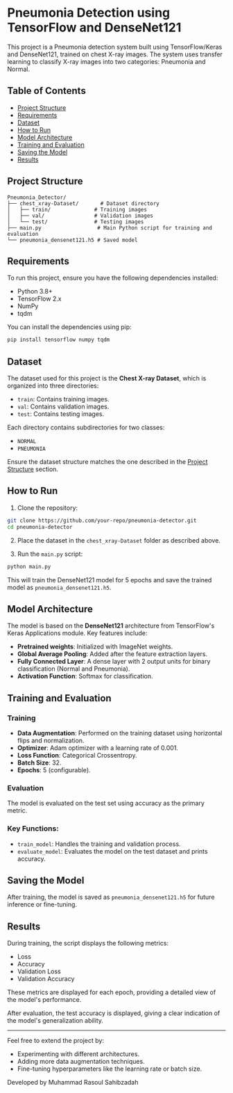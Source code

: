 # Pneumonia Detection using TensorFlow and DenseNet121

This project is a Pneumonia detection system built using TensorFlow/Keras and DenseNet121, trained on chest X-ray images. The system uses transfer learning to classify X-ray images into two categories: Pneumonia and Normal.

## Table of Contents
- [Project Structure](#project-structure)
- [Requirements](#requirements)
- [Dataset](#dataset)
- [How to Run](#how-to-run)
- [Model Architecture](#model-architecture)
- [Training and Evaluation](#training-and-evaluation)
- [Saving the Model](#saving-the-model)
- [Results](#results)

## Project Structure
```
Pneumonia_Detector/
├── chest_xray-Dataset/       # Dataset directory
│   ├── train/              # Training images
│   ├── val/                # Validation images
│   └── test/               # Testing images
├── main.py                  # Main Python script for training and evaluation
└── pneumonia_densenet121.h5 # Saved model
```

## Requirements

To run this project, ensure you have the following dependencies installed:

- Python 3.8+
- TensorFlow 2.x
- NumPy
- tqdm

You can install the dependencies using pip:
```bash
pip install tensorflow numpy tqdm
```

## Dataset
The dataset used for this project is the **Chest X-ray Dataset**, which is organized into three directories:

- `train`: Contains training images.
- `val`: Contains validation images.
- `test`: Contains testing images.

Each directory contains subdirectories for two classes:
- `NORMAL`
- `PNEUMONIA`

Ensure the dataset structure matches the one described in the [Project Structure](#project-structure) section.

## How to Run
1. Clone the repository:
```bash
git clone https://github.com/your-repo/pneumonia-detector.git
cd pneumonia-detector
```

2. Place the dataset in the `chest_xray-Dataset` folder as described above.

3. Run the `main.py` script:
```bash
python main.py
```

This will train the DenseNet121 model for 5 epochs and save the trained model as `pneumonia_densenet121.h5`.

## Model Architecture
The model is based on the **DenseNet121** architecture from TensorFlow's Keras Applications module. Key features include:

- **Pretrained weights**: Initialized with ImageNet weights.
- **Global Average Pooling**: Added after the feature extraction layers.
- **Fully Connected Layer**: A dense layer with 2 output units for binary classification (Normal and Pneumonia).
- **Activation Function**: Softmax for classification.

## Training and Evaluation
### Training
- **Data Augmentation**: Performed on the training dataset using horizontal flips and normalization.
- **Optimizer**: Adam optimizer with a learning rate of 0.001.
- **Loss Function**: Categorical Crossentropy.
- **Batch Size**: 32.
- **Epochs**: 5 (configurable).

### Evaluation
The model is evaluated on the test set using accuracy as the primary metric.

### Key Functions:
- `train_model`: Handles the training and validation process.
- `evaluate_model`: Evaluates the model on the test dataset and prints accuracy.

## Saving the Model
After training, the model is saved as `pneumonia_densenet121.h5` for future inference or fine-tuning.

## Results
During training, the script displays the following metrics:
- Loss
- Accuracy
- Validation Loss
- Validation Accuracy

These metrics are displayed for each epoch, providing a detailed view of the model's performance.

After evaluation, the test accuracy is displayed, giving a clear indication of the model's generalization ability.

---

Feel free to extend the project by:
- Experimenting with different architectures.
- Adding more data augmentation techniques.
- Fine-tuning hyperparameters like the learning rate or batch size.

Developed by Muhammad Rasoul Sahibzadah

